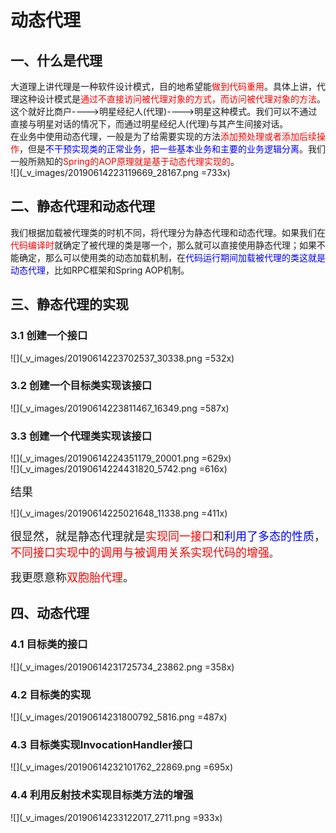 # 动态代理  
## 一、什么是代理  
大道理上讲代理是一种软件设计模式，目的地希望能<font color=red>做到代码重用</font>。具体上讲，代理这种设计模式是<font color=red>通过不直接访问被代理对象的方式，而访问被代理对象的方法</font>。这个就好比商户---->明星经纪人(代理)---->明星这种模式。我们可以不通过直接与明星对话的情况下，而通过明星经纪人(代理)与其产生间接对话。  
在业务中使用动态代理，一般是为了给需要实现的方法<font color=red>添加预处理或者添加后续操作</font>，但是<font color=blue>不干预实现类的正常业务，把一些基本业务和主要的业务逻辑分离</font>。我们一般所熟知的<font color=red>Spring的AOP原理就是基于动态代理实现的</font>。  
![](_v_images/20190614223119669_28167.png =733x)  
## 二、静态代理和动态代理  
我们根据加载被代理类的时机不同，将代理分为静态代理和动态代理。如果我们在<font color=red>代码编译时</font>就确定了被代理的类是哪一个，那么就可以直接使用静态代理；如果不能确定，那么可以使用类的动态加载机制，在<font color=blue>代码运行期间加载被代理的类这就是动态代理</font>，比如RPC框架和Spring AOP机制。  
## 三、静态代理的实现  
### 3.1 创建一个接口  
![](_v_images/20190614223702537_30338.png =532x)  
### 3.2 创建一个目标类实现该接口  
![](_v_images/20190614223811467_16349.png =587x)  
### 3.3 创建一个代理类实现该接口  
![](_v_images/20190614224351179_20001.png =629x)  
![](_v_images/20190614224431820_5742.png =616x)  
  
<font size=4>结果</font>  
  
![](_v_images/20190614225021648_11338.png =411x)

  
<font size=4>很显然，就是静态代理就是<font color=red>实现同一接口</font>和<font color=blue>利用了多态的性质</font>，<font color=red>不同接口实现中的调用与被调用关系实现代码的增强</font></font>。  
  
<font size=4>我更愿意称<font color=red>双胞胎代理</font>。</font>  
  
## 四、动态代理  
### 4.1 目标类的接口  
![](_v_images/20190614231725734_23862.png =358x)  
### 4.2 目标类的实现  
![](_v_images/20190614231800792_5816.png =487x)  
### 4.3 目标类实现InvocationHandler接口  
![](_v_images/20190614232101762_22869.png =695x)  
### 4.4 利用反射技术实现目标类方法的增强  
![](_v_images/20190614233122017_2711.png =933x)  
  